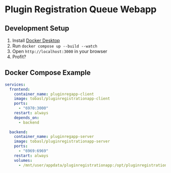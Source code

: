 # Plugin Registration Queue Webapp

## Development Setup

1. Install [Docker Desktop](https://www.docker.com/products/docker-desktop/)
1. Run `docker compose up --build --watch`
1. Open `http://localhost:3000` in your browser
1. Profit?

## Docker Compose Example

```yaml
services:
  frontend:
    container_name: pluginregapp-client
    image: tobasl/pluginregistrationapp-client
    ports:
      - "6970:3000"
    restart: always
    depends_on:
      - backend
  
  backend:
    container_name: pluginregapp-server
    image: tobasl/pluginregistrationapp-server
    ports:
      - "6969:6969"
    restart: always
    volumes:
      - /mnt/user/appdata/pluginregistrationapp:/opt/pluginregistrationapp/data
```